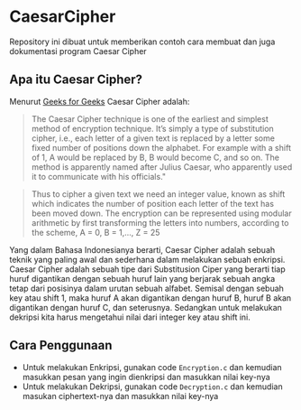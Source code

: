 # CaesarCipher
Repository ini dibuat untuk memberikan contoh cara membuat dan juga dokumentasi program Caesar Cipher

## Apa itu Caesar Cipher?
Menurut [Geeks for Geeks](https://www.geeksforgeeks.org/caesar-cipher-in-cryptography/) Caesar Cipher adalah:

 >The Caesar Cipher technique is one of the earliest and simplest method of encryption technique. It’s simply a type of substitution cipher, i.e., each letter of a given text is replaced by a letter some fixed number of positions down the alphabet. For example with a shift of 1, A would be replaced by B, B would become C, and so on. The method is apparently named after Julius Caesar, who apparently used it to communicate with his officials."

 >Thus to cipher a given text we need an integer value, known as shift which indicates the number of position each letter of the text has been moved down. 
The encryption can be represented using modular arithmetic by first transforming the letters into numbers, according to the scheme, A = 0, B = 1,…, Z = 25

Yang dalam Bahasa Indonesianya berarti, Caesar Cipher adalah sebuah teknik yang paling awal dan sederhana dalam melakukan sebuah enkripsi. Caesar Cipher adalah sebuah tipe dari Substitusion Ciper yang berarti tiap huruf digantikan dengan sebuah huruf lain yang berjarak sebuah angka tetap dari posisinya dalam urutan sebuah alfabet. Semisal dengan sebuah key atau shift 1, maka huruf A akan digantikan dengan huruf B, huruf B akan digantikan dengan huruf C, dan seterusnya. Sedangkan untuk melakukan dekripsi kita harus mengetahui nilai dari integer key atau shift ini.

## Cara Penggunaan 
* Untuk melakukan Enkripsi, gunakan code `Encryption.c` dan kemudian masukkan pesan yang ingin dienkripsi dan masukkan nilai key-nya
* Untuk melakukan Dekripsi, gunakan code `Decryption.c` dan kemudian masukan ciphertext-nya dan masukkan nilai key-nya

